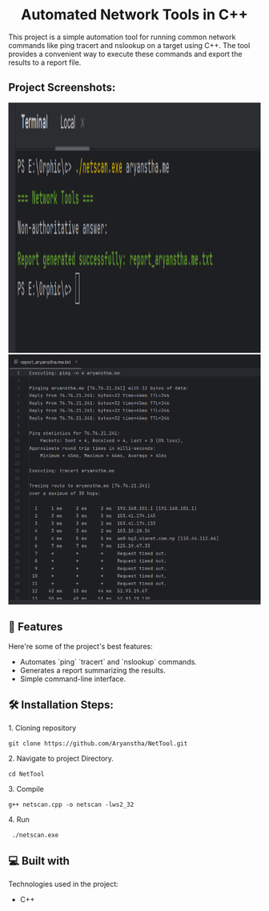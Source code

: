 <h1 align="center" id="title">Automated Network Tools in C++</h1>

<p id="description">This project is a simple automation tool for running common network commands like ping tracert and nslookup on a target using C++. The tool provides a convenient way to execute these commands and export the results to a report file.</p>

<h2>Project Screenshots:</h2>

<img src="https://github.com/Aryanstha/NetTool/blob/main/demo.png?raw=true" alt="project-screenshot" width="1000" height="500">
<img src="report.png" alt="report" width="1000" height="500">

  
  
<h2>🧐 Features</h2>

Here're some of the project's best features:

*   Automates \`ping\` \`tracert\` and \`nslookup\` commands.
*   Generates a report summarizing the results.
*   Simple command-line interface.

<h2>🛠️ Installation Steps:</h2>

<p>1. Cloning repository</p>

```
git clone https://github.com/Aryanstha/NetTool.git
```

<p>2. Navigate to project Directory.</p>

```
cd NetTool
```

<p>3. Compile</p>

```
g++ netscan.cpp -o netscan -lws2_32
```

<p>4. Run</p>

```
 ./netscan.exe 
```

  
  
<h2>💻 Built with</h2>

Technologies used in the project:

*   C++
